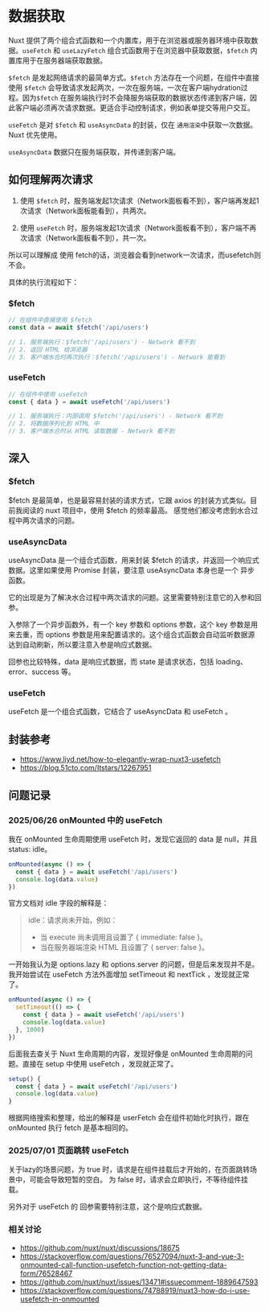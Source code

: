 # 数据获取

Nuxt 提供了两个组合式函数和一个内置库，用于在浏览器或服务器环境中获取数据。`useFetch` 和 `useLazyFetch` 组合式函数用于在浏览器中获取数据，`$fetch` 内置库用于在服务器端获取数据。

`$fetch` 是发起网络请求的最简单方式。`$fetch` 方法存在一个问题，在组件中直接使用 `$fetch` 会导致请求发起两次，一次在服务端，一次在客户端hydration过程。因为`$fetch` 在服务端执行时不会降服务端获取的数据状态传递到客户端，因此客户端必须再次请求数据。更适合手动控制请求，例如表单提交等用户交互。

`useFetch` 是对 `$fetch` 和 `useAsyncData` 的封装，仅在 `通用渲染`中获取一次数据。Nuxt 优先使用。

`useAsyncData` 数据只在服务端获取，并传递到客户端。

## 如何理解两次请求

1. 使用 `$fetch` 时，服务端发起1次请求（Network面板看不到），客户端再发起1次请求（Network面板能看到），共两次。

2. 使用 `useFetch` 时，服务端发起1次请求（Network面板看不到），客户端不再次请求（Network面板看不到），共一次。

所以可以理解成 使用 fetch的话，浏览器会看到network一次请求，而usefetch则不会。

具体的执行流程如下：

### $fetch

```typescript
// 在组件中直接使用 $fetch
const data = await $fetch('/api/users')

// 1. 服务端执行：$fetch('/api/users') - Network 看不到
// 2. 返回 HTML 给浏览器
// 3. 客户端水合时再次执行：$fetch('/api/users') - Network 能看到
```

### useFetch

```typescript
// 在组件中使用 useFetch
const { data } = await useFetch('/api/users')

// 1. 服务端执行：内部调用 $fetch('/api/users') - Network 看不到
// 2. 将数据序列化到 HTML 中
// 3. 客户端水合时从 HTML 读取数据 - Network 看不到
```

## 深入

### $fetch
$fetch 是最简单，也是最容易封装的请求方式，它跟 axios 的封装方式类似。目前我阅读的 nuxt 项目中，使用 $fetch 的频率最高。
感觉他们都没考虑到水合过程中两次请求的问题。

### useAsyncData
useAsyncData 是一个组合式函数，用来封装 $fetch 的请求，并返回一个响应式数据。这里如果使用 Promise 封装，要注意 useAsyncData 本身也是一个 异步函数。

它的出现是为了解决水合过程中两次请求的问题。这里需要特别注意它的入参和回参。

入参除了一个异步函数外，有一个 key 参数和 options 参数，这个 key 参数是用来去重，而 options 参数是用来配置请求的。这个组合式函数会自动监听数据源达到自动刷新，所以要注意入参是响应式数据。

回参也比较特殊，data 是响应式数据，而 state 是请求状态，包括 loading、error、success 等。

### useFetch
useFetch 是一个组合式函数，它结合了 useAsyncData 和 useFetch 。

## 封装参考

- https://www.liyd.net/how-to-elegantly-wrap-nuxt3-usefetch
- https://blog.51cto.com/Itstars/12267951

## 问题记录

### 2025/06/26 onMounted 中的 useFetch

我在 onMounted 生命周期使用 useFetch 时，发现它返回的 data 是 null，并且 status: idle。

```typescript
onMounted(async () => {
  const { data } = await useFetch('/api/users')
  console.log(data.value)
})
```

官方文档对 idle 字段的解释是：

> idle：请求尚未开始，例如：
> - 当 execute 尚未调用且设置了 { immediate: false }。
> - 当在服务器端渲染 HTML 且设置了 { server: false }。

一开始我认为是 options.lazy 和 options.server 的问题，但是后来发现并不是。我开始尝试在 useFetch 方法外面增加 setTimeout 和 nextTick ，发现就正常了。

```typescript
onMounted(async () => {
  setTimeout(() => {
    const { data } = await useFetch('/api/users')
    console.log(data.value)
  }, 1000)
})
```

后面我去查关于 Nuxt 生命周期的内容，发现好像是 onMounted 生命周期的问题。直接在 setup 中使用 useFetch ，发现就正常了。

```typescript
setup() {
  const { data } = await useFetch('/api/users')
  console.log(data.value)
}
```

根据网络搜索和整理，给出的解释是 userFetch 会在组件初始化时执行，跟在 onMounted 执行 fetch 是基本相同的。

### 2025/07/01 页面跳转 useFetch

关于lazy的场景问题，为 true 时，请求是在组件挂载后才开始的，在页面跳转场景中，可能会导致短暂的空白。
为 false 时，请求会立即执行，不等待组件挂载。

另外对于 useFetch 的 回参需要特别注意，这个是响应式数据。

### 相关讨论

- https://github.com/nuxt/nuxt/discussions/18675
- https://stackoverflow.com/questions/76527094/nuxt-3-and-vue-3-onmounted-call-function-usefetch-function-not-getting-data-form/76528467
- https://github.com/nuxt/nuxt/issues/13471#issuecomment-1889647593
- https://stackoverflow.com/questions/74788919/nuxt3-how-do-i-use-usefetch-in-onmounted